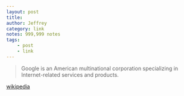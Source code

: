 ```yaml
---
layout: post
title:
author: Jeffrey
category: link
notes: 999,999 notes
tags:
    - post
    - link
---
```


> Google is an American multinational corporation specializing in Internet-related services and products.

[wikipedia](http://en.wikipedia.org/wiki/Google)

